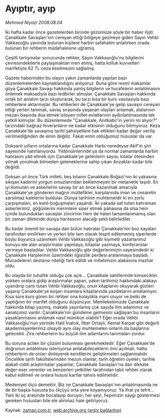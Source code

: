 # Ayıptır, ayıp

*Mehmed Niyazi 2008.08.04*

<tr><td class="metin" colspan="2" style="padding-top: 20px; padding-left: 5px; padding-right: 10px;">İki hafta kadar önce gazetelerden birinde gözümüze şöyle bir haber ilişti: Çanakkale Savaşları'nın cereyan ettiği bölgeye gezmeye giden Sayın Vehbi Vakkasoğlu yanında bulunan kişilere harbin safahatini anlatırken orada bulunan bir rehberin müdahalesine uğramış.</td></tr><tr><td class="metin" colspan="2" style="padding-top: 20px; padding-left: 5px; padding-right: 10px;"><p>Çeşitli tartışmalar sonucunda rehber, Sayın Vakkasoğlu'nu bilgilerini çevresindekilerle paylaşmaktan men etmiş, hatta kolluk kuvvetleri marifetiyle 62 TL ceza kesilmesini sağlamış. 
<p> Gazete haberinden bu olayın yakın zamanlarda yapılan bazı düzenlemelerden kaynaklandığını anlıyoruz. Buna göre resmî makamlar güya Çanakkale Savaşı hakkında yanlış bilgilerin ve hurafelerin anlatılmasını önlemek maksadıyla bazı tedbirler almışlar. Çanakkale Savaşları hakkında ortak bir anlatım tarzı oluşturarak, bu tarzı kısa bir kurs vasıtasıyla bazı rehberlere aktarmışlar. Bu rehberleri de Çanakkale'ye gelip savaşın cereyan ettiği yerleri tanımak, savaş sırasında yaşanan olayları anlamak, atalarının mezarı başında dua etmek isteyen millet evlatlarının aydınlatılmasında tek yetkili kılmışlar. Bu düzenlemede "Çanakkale, Anıtkabir'in yerini mi alıyor?" tarzındaki bağnaz feveranların ne kadar etkisinin olduğunu bilmiyoruz. Keza Çanakkale'de savaşmış tarihî şahsiyetlere hak ettikleri kadar değer verilip verilmediğinden de emin değiliz. Fakat emin olduğumuz hususlar da var. 
<p> Doksanlı yılların ortalarına kadar Çanakkale Harbi neredeyse Akif'in şiiri sayesinde hatırlanıyordu. Yıldönümlerinde ya da normal zamanlarda harbin hatırasını yâd etmek için Çanakkale'ye gelenlerin sayısı, kıtalar ötesinden yılmak yorulmak bilmeden geleneklerine sahip çıkan Anzaklar kadar bile değildi. 
<p> Doksan yıl önce Türk milleti, beş kıtanın Çanakkale Boğazı'nın iki yakasına sıkışan kaderini yorgun omuzlarından beklenmeyen bir metanetle taşıdı. En iyi komutan ve askerlerini savaşı bir an önce kazanmak amacıyla Çanakkale'ye gönderen mağrur müttefikler, karşılarında iman ve cesaretin sarsılmaz kalelerini buldular. Dünya tarihinin muhtemeldir ki en zorlu çarpışmaları, en kanlı boğuşmaları yaşandı. İki yakada saf tutan kahraman askerlerimiz, göğüslerini mermilere siper etmek pahasına da olsa hem içinde bulundukları savaşlar zincirinin hem de halen tamamlanmamış olan bir zaman diliminde dünya haritasının alacağı şekli belirlediler.
<p> Bu kadar önemli bir savaşa dair bütün hatıralar Çanakkale'nin boz kayaları tarafından emilirken ve yerleri bile tam olarak tespit edilememiş siperlerde boylu boyunca uzanırken Vehbi Vakkasoğlu gibi kıymetli yazarlarımız konuyu ele alan araştırmalar yapmaya, kitaplar yazmaya, konferanslar vermeye başladılar. Vehbi Vakkasoğlu gibi değerlerimizin sayesindedir ki Çanakkale Harplerinin üzerindeki ilgisizlik perdesi aralanmaya başladı. Mücadelenin destansı niteliği fark edildi ve milletimizin alakasına mazhar oldu. 
<p> Bu olayda bir tuhaflık olduğu çok açık... Çanakkale sahillerinde kimsecikler yokken oralara gidip araştırmalar yapan, yakın tarihimiz hakkındaki alakayı uyandırıp canlı tutan Vehbi Vakkasoğlu, onun kitaplarını okuyarak gözleri yaşarıp Çanakkale'ye koşan insanlara kitaplarında yazdıklarını anlatamıyor. Kısa süre kurs gören bir rehber ona kolaylıkla mani oluyor ve belki de yaptığının bir marifet olduğunu düşünüyor. Memleketimizde Çanakkale hakkında kitap yazmış, makale yayınlamış çok sayıda ilim adamımız ve sanatçımız vardır. Çanakkale'nin gündeme gelmesini sağlayan bu insanların yasaklanmasını anlamak nasıl mümkün olabilir? Eğer orada Vehbi Vakkasoğlu'nun yerinde Halil İnalcık, İlber Ortaylı, Kemal Karpat gibi değerli akademisyenlerimiz olsaydı aynı olay muhtemelen onların da başlarına gelecekti. Zira rehberlerin bu büyük ilim adamlarını tanımaları zordur. 
<p> Bu soruna acilen bir çözüm bulunması gerekmektedir. Eğer Çanakkale'de doğrunun anlatılması isteniyorsa anlatabileceklerin önü açılmalı, hatta rehberlerin de onları dinleyerek kendilerini geliştirmeleri sağlanmalıdır. Öncelikle tarih fakültelerinden mezun olanlar, tarih öğretim üyeleri, tarihle alakalı ciddi araştırmalar yapanlar, Çanakkale Savaşları'na dair dikkate değer eser verenler ve benzerleri yetkililer tarafından tabii rehber olarak kabul edilmeli ve onlara hususi kartlar tahsis edilmelidir. 
<p> Medeniyet ölçü demektir. Biz ne Çanakkale Savaşları'nın anlatılmasında ne de bir başka hususta bu ölçüyü orta yere koyamıyoruz. Ya ifrat ya tefrit... Yani iki uç arasında bocalayıp duruyor, her şeyi, hepimizin saygı göstermesi gereken hususları bile ele alınmaz hale getiriyoruz.<br/></p></p></p></p></p></p></p></p></td></tr>

Kaynak: [zaman.com.tr](http://zaman.com.tr/yazar.do?yazino=722058), [web.archive.org (arşiv bağlantısı)](http://web.archive.org/web/20080828194133/http://zaman.com.tr:80/yazar.do?yazino=722058)
